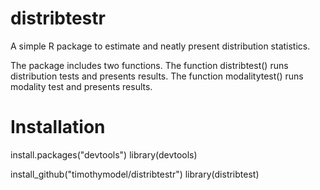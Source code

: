 # distribtestr
A simple R package to estimate and neatly present distribution statistics.

The package includes two functions. The function distribtest() runs distribution tests and presents results. The function modalitytest() runs modality test and presents results.

# Installation

install.packages("devtools")
library(devtools)

install_github("timothymodel/distribtestr")
library(distribtest)
